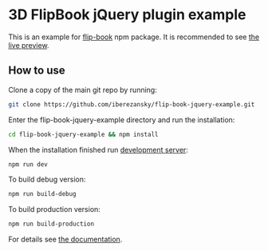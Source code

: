 <h1>3D FlipBook jQuery plugin example</h1>

<p>
  This is an example for <a href="https://www.npmjs.com/package/flip-book">flip-book</a> npm package. It is recommended to see <a href="http://3dflipbook.iberezansky.net/">the live preview</a>.
</p>

<h2>How to use</h2>

Clone a copy of the main git repo by running:
```bash
git clone https://github.com/iberezansky/flip-book-jquery-example.git
```

Enter the flip-book-jquery-example directory and run the installation:
```bash
cd flip-book-jquery-example && npm install
```

When the installation finished run <a href="http://localhost:8080/">development server</a>:
```bash
npm run dev
```

To build debug version:

```bash
npm run build-debug
```

To build production version:
```bash
npm run build-production
```

<p>
  For details see <a href="http://3dflipbook.iberezansky.net/documentation">the documentation</a>.
</p>
